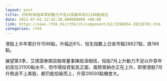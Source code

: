 ```yaml
---
layout: post
title: 分析料恒指本季初動力不足以突破年初31100點高位
date: 2021-07-01 12:42:30.000000000 +08:00
link: https://news.rthk.hk/rthk/ch/component/k2/1598654-20210701.htm
categories: rthk
---
```


港股上半年累計升1596點，升幅近6%，恒生指數上日收市報28827點，跌166點。

展望第3季，艾德證券期貨聯席董事陳政深相信，恒指7月上升動力不足以升穿年初高位31100點水平，但市場投資氣氛正面，風險胃納亦正在上升，即使港股7月升勢追不上美股，都仍能拾級而上，升穿29500點機會大。
